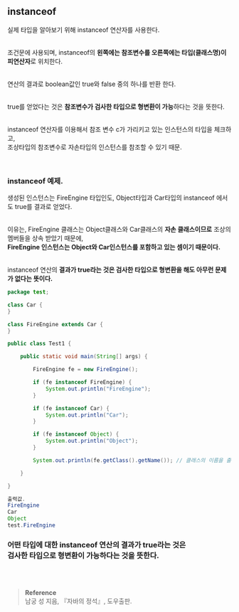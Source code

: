 ## instanceof

실제 타입을 알아보기 위해 instanceof 연산자를 사용한다.

<br/>조건문에 사용되며, instanceof의 **왼쪽에는 참조변수를 오른쪽에는 타입(클래스명)이 피연산자**로 위치한다. 

<br/>연산의 결과로 boolean값인 true와 false 중의 하나를 반환 한다.

<br/>true를 얻었다는 것은 **참조변수가 검사한 타입으로 형변환이 가능**하다는 것을 뜻한다.

<br/>instanceof 연산자를 이용해서 참조 변수 c가 가리키고 있는 인스턴스의 타입을 체크하고,
<br/>조상타입의 참조변수로 자손타입의 인스턴스를 참조할 수 있기 때문.

<br/>

### instanceof 예제.

생성된 인스턴스는 FireEngine 타입인도, Object타입과 Car타입의 instanceof 에서도 true를 결과로 얻었다.

<br/>이유는, FireEngine 클래스는 Object클래스와 Car클래스의 **자손 클래스이므로** 조상의 멤버들을 상속 받았기 때문에,<br/> **FireEngine  인스턴스는 Object와 Car인스턴스를 포함하고 있는 셈이기 때문이다.**

<br/>instanceof 연산의 **결과가 true라는 것은 검사한 타입으로 형변환을 해도 아무런 문제가 없다는 뜻이다.**

```java
package test;

class Car {
}

class FireEngine extends Car {
}

public class Test1 {

	public static void main(String[] args) {

		FireEngine fe = new FireEngine();

		if (fe instanceof FireEngine) {
			System.out.println("FireEngine");
		}

		if (fe instanceof Car) {
			System.out.println("Car");
		}

		if (fe instanceof Object) {
			System.out.println("Object");
		}

		System.out.println(fe.getClass().getName()); // 클래스의 이름을 출력.

	}

}

출력값.
FireEngine
Car
Object
test.FireEngine
```

### 어떤 타입에 대한 instanceof 연산의 결과가 true라는 것은 <br/>검사한 타입으로 형변환이 가능하다는 것을 뜻한다.


<br/><br/>

>**Reference**
><br/>남궁 성 지음, 『자바의 정석』, 도우출판.
